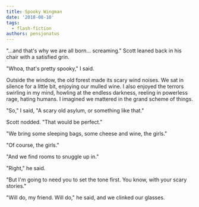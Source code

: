 ```yaml
---
title: Spooky Wingman
date: '2018-08-10'
tags:
  - flash-fiction
authors: pensjonatus
---
```


"...and that's why we are all born... screaming." Scott leaned back in his chair
with a satisfied grin.

<!-- truncate -->

"Whoa, that's pretty spooky," I said.

Outside the window, the old forest made its scary wind noises. We sat in silence
for a little bit, enjoying our mulled wine. I also enjoyed the terrors swirling
in my mind, howling at the endless darkness, reeling in powerless rage, hating
humans. I imagined we mattered in the grand scheme of things.

"So," I said, "A scary old asylum, or something like that."

Scott nodded. "That would be perfect."

"We bring some sleeping bags, some cheese and wine, the girls."

"Of course, the girls."

"And we find rooms to snuggle up in."

"Right," he said.

"But I'm going to need you to set the tone first. You know, with your scary
stories."

"Will do, my friend. Will do," he said, and we clinked our glasses.
